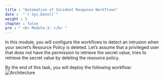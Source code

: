 ```yaml
---
title : "Automation of Incident Response Workflows"
date :  "`r Sys.Date()`" 
weight : 5 
chapter : false
pre : " <b> Module-3: </b> "
---
```

In this module, you will configure the workflows to detect an intrusion when your secret’s Resource Policy is deleted. Let’s assume that a privileged user that does not have the permission to retrieve the secret value, tries to retrieve the secret value by deleting the resource policy.

By the end of this task, you will deploy the following workflow:
![Architecture](/images/m3/mod3-asm-irflow.png)